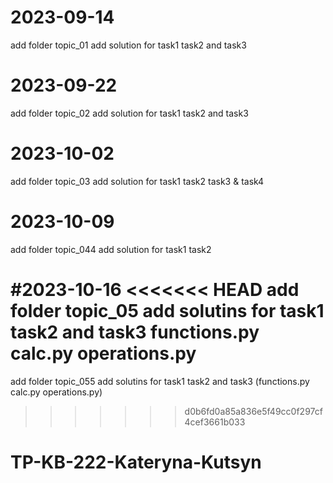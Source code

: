 # 2023-09-14
add folder topic_01
add solution for task1 task2 and task3

# 2023-09-22
add folder topic_02
add solution for task1 task2 and task3

# 2023-10-02
add folder topic_03
add solution for task1 task2 task3 & task4

# 2023-10-09
add folder topic_044
add solution for task1 task2 

#2023-10-16
<<<<<<< HEAD
add folder topic_05
add solutins for task1 task2 and task3 functions.py calc.py operations.py
=======
add folder topic_055
add solutins for task1 task2 and task3 (functions.py calc.py operations.py)
>>>>>>> d0b6fd0a85a836e5f49cc0f297cf4cef3661b033

# TP-KB-222-Kateryna-Kutsyn
